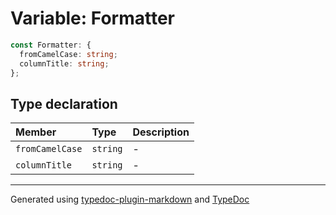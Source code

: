 # Variable: Formatter

```ts
const Formatter: {
  fromCamelCase: string;
  columnTitle: string;
};
```

## Type declaration

| Member | Type | Description |
| :------ | :------ | :------ |
| `fromCamelCase` | `string` | - |
| `columnTitle` | `string` | - |

***

Generated using [typedoc-plugin-markdown](https://www.npmjs.com/package/typedoc-plugin-markdown) and [TypeDoc](https://typedoc.org/)
